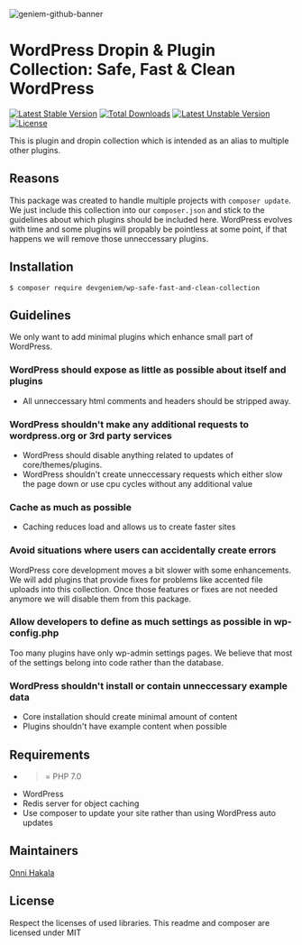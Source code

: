 ![geniem-github-banner](https://cloud.githubusercontent.com/assets/5691777/14319886/9ae46166-fc1b-11e5-9630-d60aa3dc4f9e.png)
# WordPress Dropin & Plugin Collection: Safe, Fast & Clean WordPress
[![Latest Stable Version](https://poser.pugx.org/devgeniem/wp-sanitize-accented-uploads/v/stable)](https://packagist.org/packages/devgeniem/wp-safe-fast-and-clean-collection) [![Total Downloads](https://poser.pugx.org/devgeniem/wp-safe-fast-and-clean-collection/downloads)](https://packagist.org/packages/devgeniem/wp-safe-fast-and-clean-collection) [![Latest Unstable Version](https://poser.pugx.org/devgeniem/wp-safe-fast-and-clean-collection/v/unstable)](https://packagist.org/packages/devgeniem/wp-safe-fast-and-clean-collection) [![License](https://poser.pugx.org/devgeniem/wp-safe-fast-and-clean-collection/license)](https://packagist.org/packages/devgeniem/wp-safe-fast-and-clean-collection)

This is plugin and dropin collection which is intended as an alias to multiple other plugins.

## Reasons
This package was created to handle multiple projects with `composer update`. We just include this collection into our `composer.json` and stick to the guidelines about which plugins should be included here. WordPress evolves with time and some plugins will propably be pointless at some point, if that happens we will remove those unneccessary plugins.

## Installation
```
$ composer require devgeniem/wp-safe-fast-and-clean-collection
```

## Guidelines
We only want to add minimal plugins which enhance small part of WordPress.

### WordPress should expose as little as possible about itself and plugins
* All unneccessary html comments and headers should be stripped away.

### WordPress shouldn't make any additional requests to wordpress.org or 3rd party services
* WordPress should disable anything related to updates of core/themes/plugins.
* WordPress shouldn't create unneccessary requests which either slow the page down or use cpu cycles without any additional value

### Cache as much as possible
* Caching reduces load and allows us to create faster sites

### Avoid situations where users can accidentally create errors
WordPress core development moves a bit slower with some enhancements. We will add plugins that provide fixes for problems like accented file uploads into this collection. Once those features or fixes are not needed anymore we will disable them from this package.

### Allow developers to define as much settings as possible in wp-config.php
Too many plugins have only wp-admin settings pages. We believe that most of the settings belong into code rather than the database.

### WordPress shouldn't install or contain unneccessary example data
* Core installation should create minimal amount of content
* Plugins shouldn't have example content when possible

## Requirements
* >= PHP 7.0
* WordPress
* Redis server for object caching
* Use composer to update your site rather than using WordPress auto updates

## Maintainers
[Onni Hakala](https://github.com/onnimonni)

## License
Respect the licenses of used libraries. This readme and composer are licensed under MIT
